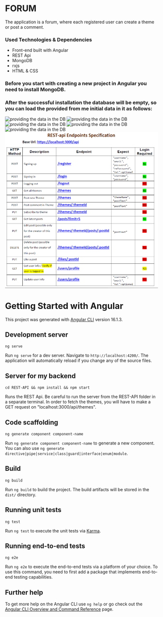 # FORUM

The application is a forum, where each registered user can create a theme or post a comment. 

### Used Technologies & Dependencies

- Front-end built with Angular
- REST Api 
- MongoDB
- rxjs
- HTML & CSS

### Before you start with creating a new project in Angular you need to install MongoDB.

### After the successful installation the database will be empty, so you can load the provided from me initial data in it as follows:

![providing the data in the DB](https://github.com/kalinsky-dev/FORUM-WORKSHOP-Angular/blob/main/screenshots/1.png)
![providing the data in the DB](https://github.com/kalinsky-dev/FORUM-WORKSHOP-Angular/blob/main/screenshots/2.png)
![providing the data in the DB](https://github.com/kalinsky-dev/FORUM-WORKSHOP-Angular/blob/main/screenshots/3.png)
![providing the data in the DB](https://github.com/kalinsky-dev/FORUM-WORKSHOP-Angular/blob/main/screenshots/4.png)
![providing the data in the DB](https://github.com/kalinsky-dev/FORUM-WORKSHOP-Angular/blob/main/screenshots/5.png)
![REST-api Endpoints](https://github.com/kalinsky-dev/FORUM-Angular/blob/main/screenshots/6.png)

# Getting Started with Angular

This project was generated with [Angular CLI](https://github.com/angular/angular-cli) version 16.1.3.

## Development server

```
ng serve
```
Run `ng serve` for a dev server. Navigate to `http://localhost:4200/`. The application will automatically reload if you change any of the source files.

## Server for my backend

```
cd REST-API && npm install && npm start
```
Runs the REST Api. 
Be careful to run the server from the REST-API folder in a separate terminal.
In order to fetch the themes, you will have to make a GET request on "localhost:3000/api/themes".

## Code scaffolding

```
ng generate component component-name
```
Run `ng generate component component-name` to generate a new component. You can also use `ng generate directive|pipe|service|class|guard|interface|enum|module`.

## Build

```
ng build
```
Run `ng build` to build the project. The build artifacts will be stored in the `dist/` directory.

## Running unit tests

```
ng test
```
Run `ng test` to execute the unit tests via [Karma](https://karma-runner.github.io).

## Running end-to-end tests

```
ng e2e
```
Run `ng e2e` to execute the end-to-end tests via a platform of your choice. To use this command, you need to first add a package that implements end-to-end testing capabilities.

## Further help

To get more help on the Angular CLI use `ng help` or go check out the [Angular CLI Overview and Command Reference](https://angular.io/cli) page.
